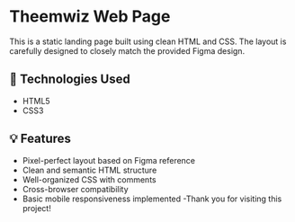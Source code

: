 # Theemwiz Web Page

This is a static landing page built using clean HTML and CSS. The layout is carefully designed to closely match the provided Figma design.

## 🔧 Technologies Used

- HTML5  
- CSS3

## 💡 Features

- Pixel-perfect layout based on Figma reference
- Clean and semantic HTML structure
- Well-organized CSS with comments
- Cross-browser compatibility
- Basic mobile responsiveness implemented
-Thank you for visiting this project!
